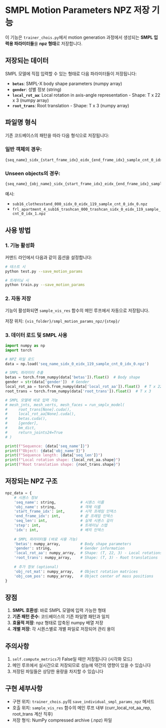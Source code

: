 # SMPL Motion Parameters NPZ 저장 기능

이 기능은 `trainer_chois.py`에서 motion generation 과정에서 생성되는 **SMPL 입력용 파라미터들**을 **npz 형태**로 저장합니다.

## 저장되는 데이터

SMPL 모델에 직접 입력할 수 있는 형태로 다음 파라미터들이 저장됩니다:

- **`betas`**: SMPL-X body shape parameters (numpy array)
- **`gender`**: 성별 정보 (string)
- **`local_rot_aa`**: Local rotation in axis-angle representation - Shape: T x 22 x 3 (numpy array)
- **`root_trans`**: Root translation - Shape: T x 3 (numpy array)

## 파일명 형식

기존 코드베이스의 패턴을 따라 다음 형식으로 저장됩니다:

### 일반 객체의 경우:
```
{seq_name}_sidx_{start_frame_idx}_eidx_{end_frame_idx}_sample_cnt_0_idx_{idx}.npz
```

### Unseen objects의 경우:
```
{seq_name}_{obj_name}_sidx_{start_frame_idx}_eidx_{end_frame_idx}_sample_cnt_0_idx_{idx}.npz
```

예시:
- `sub16_clothesstand_000_sidx_0_eidx_119_sample_cnt_0_idx_0.npz`
- `frl_apartment_4_sub16_trashcan_000_trashcan_sidx_0_eidx_119_sample_cnt_0_idx_1.npz`

## 사용 방법

### 1. 기능 활성화

커맨드 라인에서 다음과 같이 옵션을 설정합니다:

```bash
# 테스트 시
python test.py --save_motion_params

# 트레이닝 시  
python train.py --save_motion_params
```

### 2. 자동 저장

기능이 활성화되면 `sample_vis_res` 함수의 메인 루프에서 자동으로 저장됩니다.

저장 위치: `{vis_folder}/smpl_motion_params_npz/{step}/`

### 3. 데이터 로드 및 SMPL 사용

```python
import numpy as np
import torch

# NPZ 파일 로드
data = np.load('seq_name_sidx_0_eidx_119_sample_cnt_0_idx_0.npz')

# SMPL 파라미터 추출
betas = torch.from_numpy(data['betas']).float()  # Body shape
gender = str(data['gender'])  # Gender
local_rot_aa = torch.from_numpy(data['local_rot_aa']).float()  # T x 22 x 3
root_trans = torch.from_numpy(data['root_trans']).float()  # T x 3

# SMPL 모델에 바로 입력 가능
# mesh_jnts, mesh_verts, mesh_faces = run_smplx_model(
#     root_trans[None].cuda(), 
#     local_rot_aa[None].cuda(),
#     betas.cuda(), 
#     [gender], 
#     bm_dict, 
#     return_joints24=True
# )

print(f"Sequence: {data['seq_name']}")
print(f"Object: {data['obj_name']}")
print(f"Sequence length: {data['seq_len']}")
print(f"Local rotation shape: {local_rot_aa.shape}")
print(f"Root translation shape: {root_trans.shape}")
```

## 저장되는 NPZ 구조

```python
npz_data = {
    # 시퀀스 정보
    'seq_name': string,           # 시퀀스 이름
    'obj_name': string,           # 객체 이름
    'start_frame_idx': int,       # 시작 프레임 인덱스
    'end_frame_idx': int,         # 끝 프레임 인덱스
    'seq_len': int,               # 실제 시퀀스 길이
    'step': int,                  # 트레이닝 스텝
    'idx': int,                   # 배치 인덱스
    
    # SMPL 파라미터들 (바로 사용 가능)
    'betas': numpy_array,         # Body shape parameters
    'gender': string,             # Gender information
    'local_rot_aa': numpy_array,  # Shape: (T, 22, 3) - Local rotations
    'root_trans': numpy_array,    # Shape: (T, 3) - Root translations
    
    # 추가 정보 (optional)
    'obj_rot_mat': numpy_array,   # Object rotation matrices
    'obj_com_pos': numpy_array,   # Object center of mass positions
}
```

## 장점

1. **SMPL 호환성**: 바로 SMPL 모델에 입력 가능한 형태
2. **기존 패턴 준수**: 코드베이스의 기존 파일명 패턴과 일치
3. **효율적 저장**: npz 형태로 압축된 numpy 배열 저장
4. **개별 저장**: 각 시퀀스별로 개별 파일로 저장되어 관리 용이

## 주의사항

1. `self.compute_metrics`가 False일 때만 저장됩니다 (시각화 모드)
2. 메인 루프에서 실시간으로 저장되므로 성능에 약간의 영향이 있을 수 있습니다
3. 저장된 파일들은 상당한 용량을 차지할 수 있습니다

## 구현 세부사항

- 구현 위치: `trainer_chois.py`의 `save_individual_smpl_params_npz` 메서드
- 호출 위치: `sample_vis_res` 함수의 메인 루프 내부 (curr_local_rot_aa_rep, root_trans 계산 직후)
- 저장 형식: NumPy compressed archive (.npz) 파일
